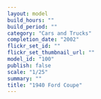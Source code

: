 ```yaml
---
layout: model
build_hours: ""
build_period: ""
category: "Cars and Trucks"
completion_date: "2002"
flickr_set_id: ""
flickr_set_thumbnail_url: ""
model_id: "100"
publish: false
scale: "1/25"
summary: ""
title: "1940 Ford Coupe"
---
```



